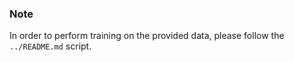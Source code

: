 ### Note 
In order to perform training on the provided data, please follow the `../README.md` script.

